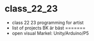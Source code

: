 # class_22_23
* class 22 23 programming for artist
* list of projects
BK är bäst
=======
* open visual 
Markel: Unity/Arduino/P5

